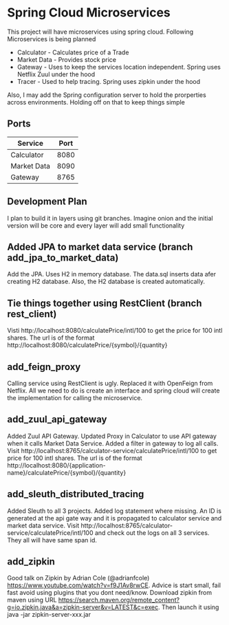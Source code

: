 # Spring Cloud Microservices
This project will have microservices using spring cloud.  Following Microservices is being planned
* Calculator - Calculates price of a Trade
* Market Data - Provides stock price
* Gateway - Uses to keep the services location independent.  Spring uses Netflix Zuul under the hood
* Tracer - Used to help tracing.  Spring uses zipkin under the hood

Also, I may add the Spring configuration server to hold the prorperties across environments.  Holding off on that to keep things simple 



## Ports

| Service | Port |
| ------- | ---- |
| Calculator | 8080 |
| Market Data | 8090 |
| Gateway | 8765 |




## Development Plan

I plan to build it in layers using git branches.  Imagine onion and the initial version will be core and every layer will add small functionality


## Added JPA to market data service (branch add_jpa_to_market_data)
Add the JPA.  Uses H2 in memory database.  The data.sql inserts data afer creating H2 database.  Also, the H2 database is created automatically.

## Tie things together using RestClient (branch rest_client)
Visti http://localhost:8080/calculatePrice/intl/100 to get the price for 100 intl shares.  The url is of the format http://localhost:8080/calculatePrice/{symbol}/{quantity}

## add_feign_proxy
Calling service using RestClient is ugly.  Replaced it with OpenFeign from Netflix.  All we need to do is create an interface and spring cloud will create the implementation for calling the microservice.

## add_zuul_api_gateway
Added Zuul API Gateway.  Updated Proxy in Calculator to use API gateway when it calls Market Data Service.  Added a filter in gateway to log all calls.  Visit http://localhost:8765/calculator-service/calculatePrice/intl/100 to get price for 100 intl shares.  The url is of the format http://localhost:8080/{application-name}/calculatePrice/{symbol}/{quantity}

## add_sleuth_distributed_tracing
Added Sleuth to all 3 projects.  Added log statement where missing.  An ID is generated at the api gate way and it is propagated to calculator service and market data service.  Visit http://localhost:8765/calculator-service/calculatePrice/intl/100 and check out the logs on all 3 services.  They all will have same span id.


## add_zipkin
Good talk on Zipkin by Adrian Cole (@adrianfcole) https://www.youtube.com/watch?v=f9J1Av8rwCE.  Advice is start small, fail fast avoid using plugins that you dont need/know.
Download zipkin from maven using URL https://search.maven.org/remote_content?g=io.zipkin.java&a=zipkin-server&v=LATEST&c=exec.  Then launch it using java -jar zipkin-server-xxx.jar

